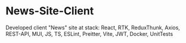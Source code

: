 # News-Site-Client
Developed client "News" site at stack: React, RTK, ReduxThunk, Axios, REST-API, MUI, JS, TS, ESLint, Preitter, Vite, JWT, Docker, UnitTests 
